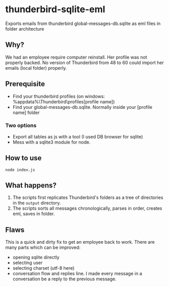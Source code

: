 # thunderbird-sqlite-eml
Exports emails from thunderbird global-messages-db.sqlite as eml files in folder architecture

## Why?
We had an employee require computer reinstall. Her profile was not properly backed. No version of Thunderbird from 48 to 60 could import her emails (local folder) properly.

## Prerequisite
- Find your thunderbird profiles (on windows: %appdata%\Thunderbird\profiles\[profile name])
- Find your global-messages-db.sqlite. Normally inside your [profile name] folder
### Two options
- Export all tables as js with a tool (I used DB browser for sqlite)
- Mess with a sqlite3 module for node.

## How to use
`node index.js`

## What happens?
1. The scripts first replicates Thunderbird's folders as a tree of directories in the `output` directory.
2. The scripts sorts all messages chronologically, parses in order, creates eml, saves in folder.

## Flaws
This is a quick and dirty fix to get an employee back to work. There are many parts which can be improved:
- opening sqlite directly
- selecting user
- selecting charset (utf-8 here)
- conversation flow and replies line. I made every message in a conversation be a reply to the previous message.
